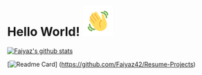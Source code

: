 # Hello World!  ![wave](https://github.com/Faiyaz42/Faiyaz42/blob/main/wave1.gif)


[![Faiyaz's github stats](https://github-readme-stats.vercel.app/api?username=Faiyaz42&&theme=chartreuse-dark)](https://github.com/Faiyaz42)

[![Readme Card](https://github-readme-stats.vercel.app/api/pin/?username=Faiyaz42&repo=Resume-Projects&theme=maroongold)] (https://github.com/Faiyaz42/Resume-Projects)


<!--
**Faiyaz42/Faiyaz42** is a ✨ _special_ ✨ repository because its `README.md` (this file) appears on your GitHub profile.

Here are some ideas to get you started:

- 🔭 I’m currently working on ...
- 🌱 I’m currently learning ...
- 👯 I’m looking to collaborate on ...
- 🤔 I’m looking for help with ...
- 💬 Ask me about ...
- 📫 How to reach me: ...
- 😄 Pronouns: ...
- ⚡ Fun fact: ...
-->

